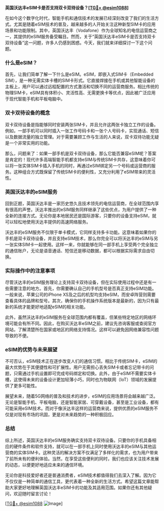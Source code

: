 **英国沃达丰eSIM卡是否支持双卡双待设备？[[TG💪+ @esim1088](https://t.me/s/esim1088)]**

在如今这个数字化时代，智能手机和通信技术的发展已经深刻改变了我们的生活方式。尤其是随着eSIM技术的普及，越来越多的人开始关注这种新型SIM卡的应用场景和功能限制。其中，英国沃达丰（Vodafone）作为全球知名的电信运营商之一，其提供的eSIM服务备受瞩目。然而，关于“英国沃达丰eSIM卡是否支持双卡双待设备”这一问题，许多人仍感到困惑。今天，我们就来详细探讨一下这个问题。

### 什么是eSIM？

首先，让我们简单了解一下什么是eSIM。eSIM，即嵌入式SIM卡（Embedded SIM），是一种无需实体卡槽的SIM卡形式。它直接焊接在手机或其他智能设备的主板上，用户可以通过远程配置的方式激活和切换不同的运营商服务。相比传统的物理SIM卡，eSIM具有体积小、灵活性高、无需更换卡等优点，因此被广泛应用于现代智能手机和平板电脑中。

### 双卡双待设备的概念

双卡双待设备是指能够同时安装两张SIM卡，并且允许这两张卡独立工作的设备。例如，一部手机可以同时插入一张工作号码卡和一张个人号码卡，实现通话、短信以及数据流量的独立管理。对于需要兼顾工作与生活的人来说，双卡双待功能无疑是一个非常实用的功能。

那么，问题来了：如果一部手机是双卡双待设备，那么它能否兼容eSIM呢？答案是肯定的！现代许多高端智能手机都支持eSIM与传统SIM卡共存，这意味着你可以将一张实体SIM卡插入手机的同时，再通过eSIM绑定另一个号码或运营商的服务。这种组合方式既保留了传统SIM卡的便利性，又充分利用了eSIM带来的灵活性。

### 英国沃达丰的eSIM服务

回到正题，英国沃达丰是一家历史悠久且技术领先的电信运营商，在全球范围内享有很高的声誉。沃达丰推出的eSIM服务同样继承了这些优点，为用户提供了一种全新的连接方式。无论你是本地居民还是国际游客，只要你的设备支持eSIM，就可以轻松地使用沃达丰提供的高速网络服务。

沃达丰的eSIM服务不仅限于单卡模式，它同样支持多卡功能。这意味着如果你的手机是双卡双待设备，并且支持eSIM技术，那么你完全可以将沃达丰的eSIM与另一张实体SIM卡一起使用。这样一来，你就能够在同一部手机上享受两个完全独立的通信账户，无论是语音通话、短信还是移动数据，都可以根据实际需求自由切换。

### 实际操作中的注意事项

尽管沃达丰的eSIM服务理论上支持双卡双待设备，但在实际使用过程中还是有一些需要注意的地方。首先，你需要确认自己的手机型号是否真正支持eSIM功能。一般来说，苹果公司的iPhone XS及之后的机型均支持eSIM，而安卓阵营则需要查看具体的品牌和型号。其次，确保你的手机操作系统版本是最新的，因为只有最新的系统才能更好地适配eSIM的相关功能。

此外，虽然沃达丰的eSIM服务在全球范围内都有覆盖，但某些特定地区的网络环境可能会有所不同。因此，在购买沃达丰eSIM之前，建议先咨询客服或查阅官方网站，了解清楚所在国家或地区的网络支持情况。这样可以避免因网络兼容性问题导致的不便。

### eSIM的优势与未来展望

不可否认，eSIM技术正在逐步改变人们的通信习惯。相比于传统SIM卡，eSIM的最大优势在于其便捷性和可扩展性。用户无需担心丢失SIM卡或者忘记带卡的问题，只需通过手机设置即可完成号码绑定和切换。此外，由于eSIM不需要实体卡槽，这使得未来的设备设计更加轻薄小巧，同时也为物联网（IoT）领域的发展提供了更多可能性。

展望未来，随着5G网络的普及和技术的进步，eSIM的应用场景将会越来越广泛。无论是智能手机、平板电脑，还是智能家居、可穿戴设备，甚至是工业设备，都有可能采用eSIM技术。而对于像沃达丰这样的运营商来说，提供优质的eSIM服务不仅是对现有市场的巩固，更是对未来趋势的一种积极回应。

### 总结

综上所述，英国沃达丰的eSIM服务确实支持双卡双待设备。只要你的手机具备相应的硬件条件和软件支持，就可以在一部手机上同时使用沃达丰的eSIM与其他运营商的实体SIM卡。这种灵活的解决方案不仅满足了多样化的需求，也为用户带来了前所未有的便利体验。当然，在享受这些便利的同时，我们也应该关注技术发展的动态，以便更好地适应未来的通信环境。

无论你是科技爱好者还是普通消费者，eSIM技术都值得我们去深入了解。因为它不仅仅是一种简单的通信工具，更代表着一种全新的生活方式。希望这篇文章能帮助大家更好地理解英国沃达丰eSIM卡的功能及其适用范围。如果你还有其他疑问，欢迎随时留言讨论！

[[TG💪+ @esim1088](https://t.me/s/esim1088) ![Image](https://i.postimg.cc/4NQfJmqS/Snipaste-2025-05-13-00-14-12.png)]